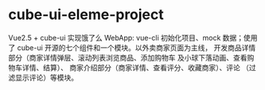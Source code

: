 # cube-ui-eleme-project
Vue2.5 + cube-ui 实现饿了么 WebApp: vue-cli 初始化项目、mock 数据；使用了 cube-ui 开源的七个组件和一个模块。以外卖商家页面为主线， 开发商品详情部分（商家详情弹层、滚动列表浏览商品、添加购物车 及小球下落动画、查看购物车详情、结算）、 商家介绍部分（商家详情、查看评分、收藏商家）、评论 （过滤显示评论）等模块。
